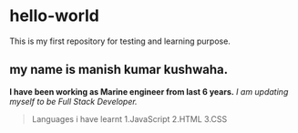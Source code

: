 # hello-world
This is my first repository for testing and learning purpose.
## my name is manish kumar kushwaha.
**I have been working as Marine engineer from last 6 years.**
*I am updating myself to be Full Stack Developer.*
>Languages i have learnt
1.JavaScript
2.HTML
3.CSS




